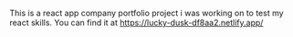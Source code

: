This is a react app company portfolio project i was working on to test my react skills.
You can find it at https://lucky-dusk-df8aa2.netlify.app/
